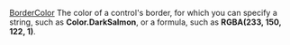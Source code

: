 [BorderColor](fill-border.md#bordercolor) The color of a control's border, for which you can specify a string, such as **Color.DarkSalmon**, or a formula, such as **RGBA(233, 150, 122, 1)**.
